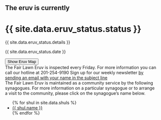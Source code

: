 <html>
<head>
    <title>Fair Lawn Eruv is currently {{ site.data.eruv_status.status }}</title>
    <link href="styles.css" rel="stylesheet" media="all">
</head>


<body class="status{{ site.data.eruv_status.status }}">
        <div class="eruv {{ site.data.eruv_status.status }}">
                <h2>The eruv is currently</h2>
                <h1>{{ site.data.eruv_status.status }}</h1>
                <p class="details">{{ site.data.eruv_status.details }}</p>
                <p class="date">{{ site.data.eruv_status.date }}</p>
        </div>
        <button>Show Eruv Map</button>
        <div id="map_container" style="display: none">
                <iframe src="https://www.google.com/maps/d/embed?mid=zEtlKkCOSY7c.kt4t89hGddOE" width="640" height="480"></iframe>
        </div>
        <div class="info">
                <span>The Fair Lawn Eruv is inspected every Friday.</span>
                <span>For more information you can call our hotline at <a>201-254-9190</a></span>
                <span>Sign up for our weekly newsletter <a href="mailto:fairlawneruv+subscribe@groups.io">by sending an email with your name in the subject line</a></span>
        </div>
        <div class="shuls">
                The Fair Lawn Eruv is maintained as a community service by the following synagogues. For more information on a particular synagogue or to arrange a visit to the community, please click on the synagogue’s name below.
                <ul>
                        {% for shul in site.data.shuls %}
                                <li><a href="{{ shul.link }}" target="_blank">{{ shul.name }}</a></li>
                        {% endfor %}
                </ul>
        </div>
</body>
</html> 